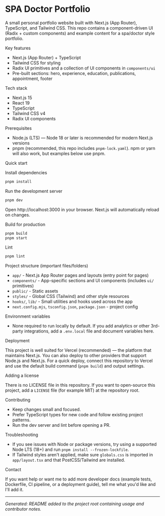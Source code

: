 # SPA Doctor Portfolio

A small personal portfolio website built with Next.js (App Router), TypeScript, and Tailwind CSS. This repo contains a component-driven UI (Radix + custom components) and example content for a spa/doctor style portfolio.

Key features
- Next.js (App Router) + TypeScript
- Tailwind CSS for styling
- Radix UI primitives and a collection of UI components in `components/ui`
- Pre-built sections: hero, experience, education, publications, appointment, footer

Tech stack
- Next.js 15
- React 19
- TypeScript
- Tailwind CSS v4
- Radix UI components

Prerequisites
- Node.js (LTS) — Node 18 or later is recommended for modern Next.js versions
- pnpm (recommended, this repo includes `pnpm-lock.yaml`). npm or yarn will also work, but examples below use pnpm.

Quick start

Install dependencies

```bash
pnpm install
```

Run the development server

```bash
pnpm dev
```

Open http://localhost:3000 in your browser. Next.js will automatically reload on changes.

Build for production

```bash
pnpm build
pnpm start
```

Lint

```bash
pnpm lint
```

Project structure (important files/folders)

- `app/` - Next.js App Router pages and layouts (entry point for pages)
- `components/` - App-specific sections and UI components (includes `ui/` primitives)
- `public/` - Static assets
- `styles/` - Global CSS (Tailwind) and other style resources
- `hooks/`, `lib/` - Small utilities and hooks used across the app
- `next.config.mjs`, `tsconfig.json`, `package.json` - project config

Environment variables
- None required to run locally by default. If you add analytics or other 3rd-party integrations, add a `.env.local` file and document variables here.

Deployment

This project is well suited for Vercel (recommended) — the platform that maintains Next.js. You can also deploy to other providers that support Node.js and Next.js. For a quick deploy, connect this repository to Vercel and use the default build command (`pnpm build`) and output settings.

Adding a license

There is no LICENSE file in this repository. If you want to open-source this project, add a `LICENSE` file (for example MIT) at the repository root.

Contributing

- Keep changes small and focused.
- Prefer TypeScript types for new code and follow existing project patterns.
- Run the dev server and lint before opening a PR.

Troubleshooting

- If you see issues with Node or package versions, try using a supported Node LTS (18+) and run `pnpm install --frozen-lockfile`.
- If Tailwind styles aren't applied, make sure `globals.css` is imported in `app/layout.tsx` and that PostCSS/Tailwind are installed.

Contact

If you want help or want me to add more developer docs (example tests, Dockerfile, CI pipeline, or a deployment guide), tell me what you'd like and I'll add it.

---

_Generated: README added to the project root containing usage and contributor notes._

